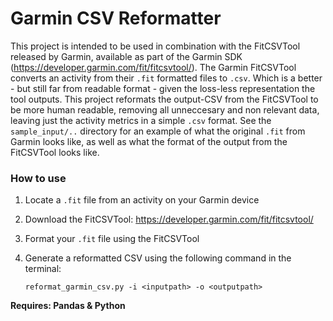 # Garmin CSV Reformatter

This project is intended to be used in combination with the FitCSVTool released by Garmin, available as part of the Garmin SDK (https://developer.garmin.com/fit/fitcsvtool/).
The Garmin FitCSVTool converts an activity from their `.fit` formatted files to `.csv`. Which is a better - but still far from readable format - given the loss-less representation the tool outputs.
This project reformats the output-CSV from the FitCSVTool to be more human readable, removing all unneccesary and non relevant data, leaving just the activity metrics in a simple `.csv` format.
See the `sample_input/..` directory for an example of what the original `.fit` from Garmin looks like, as well as what the format of the output from the FitCSVTool looks like.

### How to use
1. Locate a `.fit` file from an activity on your Garmin device
2. Download the FitCSVTool: https://developer.garmin.com/fit/fitcsvtool/
3. Format your `.fit` file using the FitCSVTool
4. Generate a reformatted CSV using the following command in the terminal:

    `reformat_garmin_csv.py -i <inputpath> -o <outputpath>`

**Requires: Pandas & Python**
